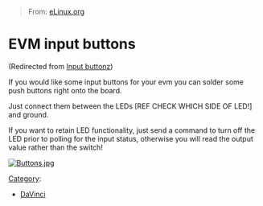 > From: [eLinux.org](http://eLinux.org/Input_buttonz "http://eLinux.org/Input_buttonz")


# EVM input buttons


(Redirected from [Input
buttonz](http://eLinux.org/index.php?title=Input_buttonz&redirect=no "Input buttonz"))


If you would like some input buttons for your evm you can solder some
push buttons right onto the board.

Just connect them between the LEDs [REF CHECK WHICH SIDE OF LED!] and
ground.

If you want to retain LED functionality, just send a command to turn off
the LED prior to polling for the input status, otherwise you will read
the output value rather than the switch!

[![Buttons.jpg](http://eLinux.org/images/9/98/Buttons.jpg)](http://eLinux.org/File:Buttons.jpg)


[Category](http://eLinux.org/Special:Categories "Special:Categories"):

-   [DaVinci](http://eLinux.org/Category:DaVinci "Category:DaVinci")

